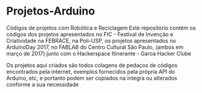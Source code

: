 # Projetos-Arduino
Códigos de projetos com Robótica e Reciclagem
Este reposítório contém os códigos dos projetos apresentados 
no FIC - Festival de Invenção e Criatividade na FEBRACE, na Poli-USP,
os projetos apresentados no ArduínoDay 2017, no FABLAB do Centro Cultural São Paulo, 
(ambos em março de 2017)
junto com o Hackerspace Itinerante - Garoa Hacker Clube

Os projetos aqui criados são todos colagens de pedaços de códigos encontrados
pela internet, exemplos fornecidos pela própria API do Arduíno, etc, 
e portanto podem ser copiados na íntegra ou alterados conforme a sua necessidade

